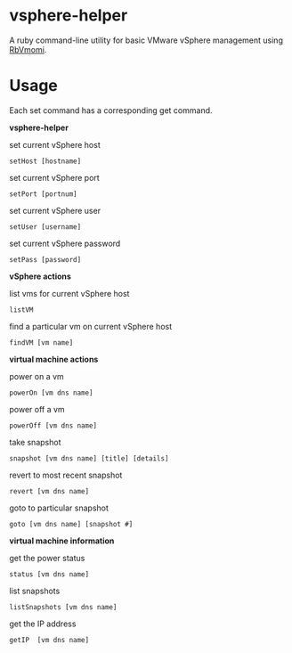 vsphere-helper
==============

A ruby command-line utility for basic VMware vSphere management using [RbVmomi](https://github.com/rlane/rbvmomi).

Usage
=====

Each set command has a corresponding get command.

**vsphere-helper**

set current vSphere host

```setHost [hostname]```

set current vSphere port

```setPort [portnum]```

set current vSphere user

```setUser [username]```

set current vSphere password

```setPass [password]```

**vSphere actions**

list vms for current vSphere host

```listVM```

find a particular vm on current vSphere host

```findVM [vm name]```

**virtual machine actions**

power on a vm

```powerOn [vm dns name]```

power off a vm

```powerOff [vm dns name]```

take snapshot

```snapshot [vm dns name] [title] [details]```

revert to most recent snapshot

```revert [vm dns name]```

goto to particular snapshot

```goto [vm dns name] [snapshot #]```

**virtual machine information**

get the power status

```status [vm dns name]```

list snapshots

```listSnapshots [vm dns name]```

get the IP address

```getIP  [vm dns name]```
